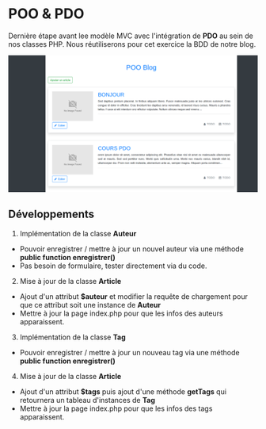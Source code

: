 # POO & PDO

Dernière étape avant lee modèle MVC avec l'intégration de **PDO** au sein de nos classes PHP. Nous réutiliserons pour cet exercice la BDD de notre blog.

![Alt text](img/screenshot.png?raw=true "Screenshot")

## Développements

1. Implémentation de la classe **Auteur**
  * Pouvoir enregistrer / mettre à jour un nouvel auteur via une méthode **public function enregistrer()**
  * Pas besoin de formulaire, tester directement via du code.
2. Mise à jour de la classe **Article**
  * Ajout d'un attribut **$auteur** et modifier la requête de chargement pour que ce attribut soit une instance de **Auteur**
  * Mettre à jour la page index.php pour que les infos des auteurs apparaissent.
3. Implémentation de la classe **Tag**
  * Pouvoir enregistrer / mettre à jour un nouveau tag via une méthode **public function enregistrer()**
4. Mise à jour de la classe **Article**
  * Ajout d'un attribut **$tags** puis ajout d'une méthode **getTags** qui retournera un tableau d'instances de **Tag**
  * Mettre à jour la page index.php pour que les infos des tags apparaissent.

